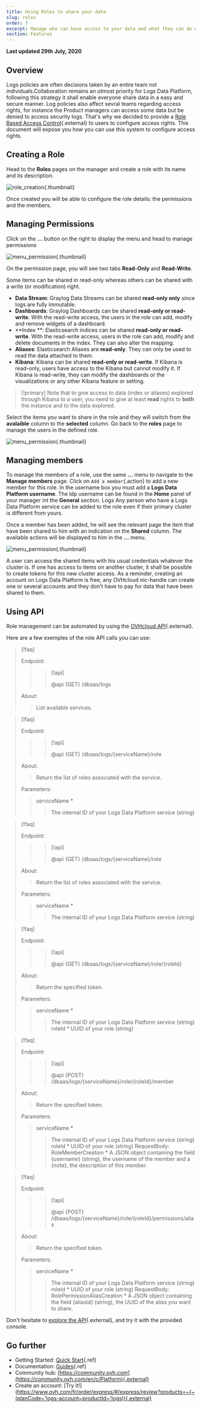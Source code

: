 ```yaml
---
title: Using Roles to share your data
slug: roles
order: 7
excerpt: Manage who can have access to your data and what they can do with them.
section: Features
---
```


**Last updated 29th July, 2020**


## Overview 

Logs policies are often decisions taken by an entire team not individuals.Collaboration remains an utmost priority for Logs Data Platform, following this strategy it shall enable everyone share data in a easy and secure manner. 
Log policies also affect sevral teams regarding access rights, for instance the Product managers can access some data but be denied to access security logs. That's why we decided to provide a [Role Based Access Control](https://en.wikipedia.org/wiki/Role-based_access_control){.external} to users to configure access rights. This document will expose you how you can use this system to configure access rights. 


## Creating a Role


Head to the **Roles** pages on the manager and create a role with its name and its description.


![role\_creation](images/add_role.png){.thumbnail}


Once created you will be able to configure the role details: the permissions and the members. 

## Managing Permissions 

Click on the **...** button on the right to display the menu and head to manage permissions 

![menu\_permission](images/menu_permissions.png){.thumbnail}

On the permission page, you will see two tabs **Read-Only** and **Read-Write**.

Some items can be shared in read-only whereas others can be shared with a write (or modification) right. 

- **Data Stream**: Graylog Data Streams can be shared **read-only only** since logs are fully immutable. 
- **Dashboards**: Graylog Dashboards can be shared **read-only or read-write**. With the read-write access, the users in the role can add, modify and remove widgets of a dashboard. 
- **Index **: Elasticsearch indices can be shared **read-only or read-write**. With the read-write access, users in the role can add, modify and delete documents in the index. They can also alter the mapping.
- **Aliases**: Elasticsearch Aliases are **read-only**. They can only be used to read the data attached to them.
- **Kibana**: Kibana can be shared **read-only or read-write**. If Kibana is read-only, users have access to the Kibana but cannot modify it. If Kibana is read-write, they can modify the dashboards or the visualizations or any other Kibana feature or setting.

> [!primary]
> Note that to give access to data (index or aliases) explored through Kibana to a user, you need to give at least **read** rights to **both** the instance and to the data explored. 


Select the items you want to share in the role and they will switch from the **avalaible** column to the **selected** column. Go back to the **roles** page to manage the users in the defined role. 


![menu\_permission](images/permissions_page.png){.thumbnail}

## Managing members

To manage the members of a role, use the same **...** menu to navigate to the **Manage members** page. Click on `Add a member`{.action} to add a new member for this role. 
 In the username box you must add a **Logs Data Platform username**. The ldp username can be found in the **Home** panel of your manager int the **General** section. Logs Any person who have a Logs Data Platform service can be added to the role even if their primary cluster is different from yours. 

Once a member has been added, he will see the relevant page the item that have been shared to him with an indication on the **Shared** column. The available actions will be displayed to him in the **...** menu. 

![menu\_permission](images/shared_stream.png){.thumbnail}


A user can access the shared items with his usual credentials whatever the cluster is. If one has access to items on another cluster, it shall be possible to create tokens for this new cluster access. As a reminder, creating an account on Logs Data Platform is free, any OVHcloud nic-handle can create one or several accounts and they don't have to pay for data that have been shared to them. 


## Using API 

Role management can be automated by using the [OVHcloud API](https://api.ovh.com/console/#/dbaas/logs){.external}. 

Here are a few exemples of the role API calls you can use:


>[!faq]
>
> Endpoint:
>
>> > [!api]
>> >
>> > @api {GET} /dbaas/logs
>> >
>>
>
> About:
>
>> List available services.


>[!faq]
>
> Endpoint:
>
>> > [!api]
>> >
>> > @api {GET} /dbaas/logs/{serviceName}/role
>> >
>>
>
> About:
>
>> Return the list of roles associated with the service.
> 
> Parameters:
>> serviceName *
>>> The internal ID of your Logs Data Platform service (string)


>[!faq]
>
> Endpoint:
>
>> > [!api]
>> >
>> > @api {GET} /dbaas/logs/{serviceName}/role
>> >
>>
>
> About:
>
>> Return the list of roles associated with the service.
> 
> Parameters:
>> serviceName *
>>> The internal ID of your Logs Data Platform service (string)

>[!faq]
>
> Endpoint:
>
>> > [!api]
>> >
>> > @api {GET} /dbaas/logs/{serviceName}/role/{roleId}
>> >
>>
>
> About:
>
>> Return the specified token.
> 
> Parameters:
>> serviceName *
>>> The internal ID of your Logs Data Platform service (string)
>> roleId *
>>> UUID of your role (string)


>[!faq]
>
> Endpoint:
>
>> > [!api]
>> >
>> > @api {POST} /dbaas/logs/{serviceName}/role/{roleId}/member
>> >
>>
>
> About:
>
>> Return the specified token.
> 
> Parameters:
>> serviceName *
>>> The internal ID of your Logs Data Platform service (string)
>> roleId *
>>> UUID of your role (string)
>RequestBody:
>> RoleMemberCreation *
>>> A JSON object containing the field {username} (string), the username of the member and a {note}, the description of this member. 


>[!faq]
>
> Endpoint:
>
>> > [!api]
>> >
>> > @api {POST} /dbaas/logs/{serviceName}/role/{roleId}/permissions/alias
>> >
>>
>
> About:
>
>> Return the specified token.
> 
> Parameters:
>> serviceName *
>>> The internal ID of your Logs Data Platform service (string)
>> roleId *
>>> UUID of your role (string)
>RequestBody:
>> RolePermissionAliasCreation *
>>> A JSON object containing the field {aliasId} (string), the UUID of the alias you want to share.

Don't hesitate to [explore the API](https://api.ovh.com/console/#/dbaas/logs){.external}, and try it with the provided console. 


## Go further

- Getting Started: [Quick Start](../quick_start/guide.fr-fr.md){.ref}
- Documentation: [Guides](../product.fr-fr.md){.ref}
- Community hub: [https://community.ovh.com](https://community.ovh.com/en/c/Platform){.external}
- Create an account: [Try it!](https://www.ovh.com/fr/order/express/#/express/review?products=~(~(planCode~'logs-account~productId~'logs)){.external}
